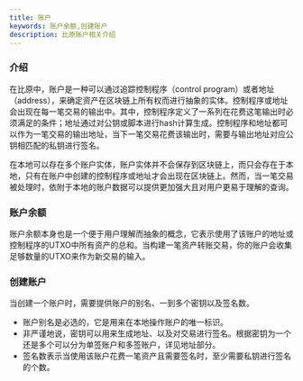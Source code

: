 ```yaml
---
title: 账户
keywords: 账户余额,创建账户
description: 比原账户相关介绍
---
```


### 介绍

在比原中，账户是一种可以通过追踪控制程序（control program）或者地址（address），来确定资产在区块链上所有权而进行抽象的实体。控制程序或地址会出现在每一笔交易的输出中。其中，控制程序定义了一系列在花费这笔输出时必须满足的条件；地址通过对公钥或脚本进行hash计算生成。控制程序和地址都可以作为一笔交易的输出地址，当下一笔交易花费该输出时，需要与输出地址对应公钥相匹配的私钥进行签名。

在本地可以存在多个账户实体，账户实体并不会保存到区块链上，而只会存在于本地，只有在账户中创建的控制程序或地址才会出现在区块链上。然而，当一笔交易被处理时，依附于本地的账户数据可以提供更加强大且对用户更易于理解的查询。

### 账户余额

账户余额本身也是一个便于用户理解而抽象的概念，它表示使用了该账户的地址或控制程序的UTXO中所有资产的总和。当构建一笔资产转账交易，你的账户会收集足够数量的UTXO来作为新交易的输入。

### 创建账户

当创建一个账户时，需要提供账户的别名、一到多个密钥以及签名数。
* 账户别名是必选的，它是用来在本地操作账户的唯一标识。
* 非严谨地说，密钥可以用来生成地址、以及对交易进行签名。根据密钥为一个还是多个可以分为单签账户和多签账户，详见地址部分。
* 签名数表示当使用该账户花费一笔资产且需要签名时，至少需要私钥进行签名的个数。
